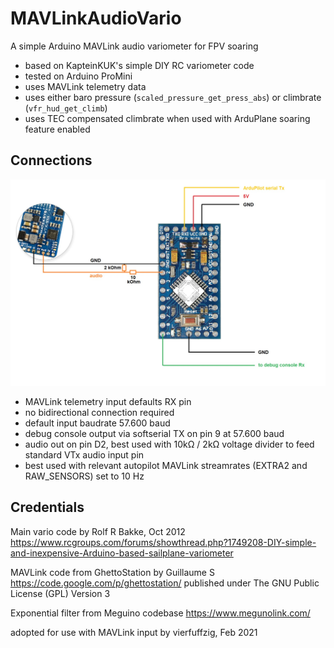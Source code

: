 # MAVLinkAudioVario
A simple Arduino MAVLink audio variometer for FPV soaring

+ based on KapteinKUK's simple DIY RC variometer code
+ tested on Arduino ProMini
+ uses MAVLink telemetry data
+ uses either baro pressure (`scaled_pressure_get_press_abs`) or climbrate (`vfr_hud_get_climb`)
+ uses TEC compensated climbrate when used with ArduPlane soaring feature enabled


## Connections

![MAVLinkVario](https://github.com/vierfuffzig/MAVLinkAudioVario/blob/main/MAVLinkVario.jpeg)


+ MAVLink telemetry input defaults RX pin
+ no bidirectional connection required
+ default input baudrate 57.600 baud
+ debug console output via softserial TX on pin 9 at 57.600 baud
+ audio out on pin D2, best used with 10kΩ / 2kΩ voltage divider to feed standard VTx audio input pin
+ best used with relevant autopilot MAVLink streamrates (EXTRA2 and RAW_SENSORS) set to 10 Hz


## Credentials

 Main vario code by Rolf R Bakke, Oct 2012 https://www.rcgroups.com/forums/showthread.php?1749208-DIY-simple-and-inexpensive-Arduino-based-sailplane-variometer
  
 MAVLink code from GhettoStation by Guillaume S https://code.google.com/p/ghettostation/ published under The GNU Public License (GPL) Version 3
 
 Exponential filter from Meguino codebase https://www.megunolink.com/
 
 adopted for use with MAVLink input by vierfuffzig, Feb 2021
